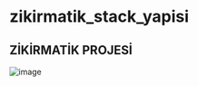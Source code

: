 # zikirmatik_stack_yapisi

ZİKİRMATİK PROJESİ
-------------------------------------------------
![image](https://github.com/user-attachments/assets/4e6ff848-f593-487f-b614-fe6991a462f2)


